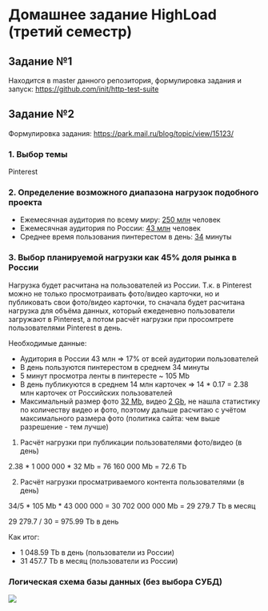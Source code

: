 # Домашнее задание HighLoad (третий семестр)
## Задание №1
Находится в master данного репозитория, формулировка задания и запуск: https://github.com/init/http-test-suite


## Задание №2
Формулировка задания: https://park.mail.ru/blog/topic/view/15123/

### 1. Выбор темы
Pinterest

### 2. Определение возможного диапазона нагрузок подобного проекта
* Ежемесячная аудитория по всему миру: [250 млн](https://www.searchengines.ru/pin-users.html) человек
* Ежемесячная аудитория по России: [43 млн](https://aff1.ru/start/1931-polnyj-gajd-po-razvitiyu-pinterest-akkaunta) человек
* Среднее время пользования пинтерестом в день: [34](https://irinabrilliant.com/2018/05/30/pinterest-spyashchiy-gigant-statistica/) минуты

### 3. Выбор планируемой нагрузки как 45% доля рынка в России
Нагрузка будет расчитана на пользователей из России. Т.к. в Pinterest можно не только просмотраивать фото/видео карточки, но и публиковать свои фото/видео карточки, то сначала будет расчитана нагрузка для объёма данных, который ежеденевно пользователи загружают в Pinterest, а потом расчёт нагрузки при просомтрете пользователями Pinterest в день.

Необходимые данные:
* Аудитория в России 43 млн => 17% от всей аудитории пользователей
* В день пользуются пинтерестом в среднем 34 минуты
* 5 минут просмотра ленты в пинтересте ~ 105 Mb
* В день публикуются в среднем 14 млн карточек => 14 * 0.17 = 2.38 млн карточек от Российских пользователей
* Максимальный размер фото [32 Mb](https://business.pinterest.com/ru/Pinterest-product-specs), видео [2 Gb](https://business.pinterest.com/ru/Pinterest-product-specs), не нашла статистику по количеству видео и фото, поэтому дальше расчитаю с учётом максимального размера фото (политика сайта: чем выше разрешение - тем лучше)

1. Расчёт нагрузки при публикации пользователями фото/видео (в день)

 2.38 * 1 000 000 * 32 Mb = 76 160 000 Mb = 72.6 Tb

2. Расчёт нагрузки просматриваемого контента пользователями (в день)

 34/5 * 105 Mb * 43 000 000 = 30 702 000 000 Mb = 29 279.7 Tb в месяц

 29 279.7 / 30 = 975.99 Tb в день

Как итог:
* 1 048.59 Tb в день (пользователи из России)
* 31 457.7 Tb в месяц (пользователи из Росcии)

### Логическая схема базы данных (без выбора СУБД)
![](https://i9.wampi.ru/2020/03/24/photoeditorsdk-export_1.png)
